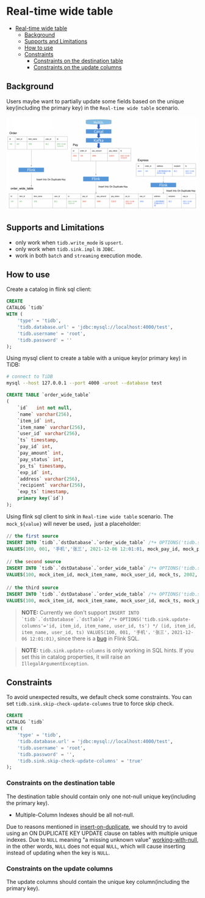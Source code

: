# Real-time wide table

* [Real-time wide table](#real-time-wide-table)
    * [Background](#background)
    * [Supports and Limitations](#supports-and-limitations)
    * [How to use](#how-to-use)
    * [Constraints](#constraints)
        * [Constraints on the destination table](#constraints-on-the-destination-table)
        * [Constraints on the update columns](#constraints-on-the-update-columns)

## Background

Users maybe want to partially update some fields based on the unique key(including the primary key) in the `Real-time wide table` scenario.

![image alt text](design/imgs/real-time-wide-table/Materialized-View.png)

## Supports and Limitations

- only work when `tidb.write_mode` is `upsert`.
- only work when `tidb.sink.impl` is `JDBC`.
- work in both `batch` and `streaming` execution mode.

## How to use

Create a catalog in flink sql client:

```sql
CREATE
CATALOG `tidb`
WITH (
    'type' = 'tidb',
    'tidb.database.url' = 'jdbc:mysql://localhost:4000/test',
    'tidb.username' = 'root',
    'tidb.password' = ''
);
```

Using mysql client to create a table with a unique key(or primary key) in TiDB:

```bash
# connect to TiDB
mysql --host 127.0.0.1 --port 4000 -uroot --database test
```

```sql
CREATE TABLE `order_wide_table`
(
    `id`   int not null,
    `name` varchar(256),
    `item_id` int, 
    `item_name` varchar(256), 
    `user_id` varchar(256), 
    `ts` timestamp,
    `pay_id` int, 
    `pay_amount` int, 
    `pay_status` int, 
    `ps_ts` timestamp,
    `exp_id` int, 
    `address` varchar(256), 
    `recipient` varchar(256), 
    `exp_ts` timestamp, 
    primary key(`id`)
);
```

Using flink sql client to sink in `Real-time wide table` scenario. The `mock_${value}` will never be used，just a placeholder:

```sql
// the first source
INSERT INTO `tidb`.`dstDatabase`.`order_wide_table` /*+ OPTIONS('tidb.sink.update-columns'='id, item_id, item_name, user_id, ts') */
VALUES(100, 001, '手机','张三', 2021-12-06 12:01:01, mock_pay_id, mock_pay_amount, mock_pay_status, mock_ps_ts, mock_exp_id, mock_address, mock_recipient, mock_exp_ts)

// the second source
INSERT INTO `tidb`.`dstDatabase`.`order_wide_table` /*+ OPTIONS('tidb.sink.update-columns'='id, pay_id, pay_amount, pay_status, ps_ts') */
VALUES(100, mock_item_id, mock_item_name, mock_user_id, mock_ts, 2002, 399, '已支付', 2021-12-06 12:02:01, mock_exp_id, mock_address, mock_recipient, mock_exp_ts)

// the third source
INSERT INTO `tidb`.`dstDatabase`.`order_wide_table` /*+ OPTIONS('tidb.sink.update-columns'='id, exp_id, address, recipient, exp_ts') */
VALUES(100, mock_item_id, mock_item_name, mock_user_id, mock_ts, mock_pay_id, mock_pay_amount, mock_pay_status, mock_ps_ts, 3002, '上海市黄浦区外滩SOHO C座', '张三', 2021-12-06 15:01:01)
```

> **NOTE:**
> Currently we don't support ```INSERT INTO `tidb`.`dstDatabase`.`dstTable` /*+ OPTIONS('tidb.sink.update-columns'='id, item_id, item_name, user_id, ts') */ (id, item_id, item_name, user_id, ts)
VALUES(100, 001, '手机'，'张三'，2021-12-06 12:01:01)```, since there is a [bug](https://issues.apache.org/jira/browse/FLINK-27683) in Flink SQL.

> **NOTE:**
> `tidb.sink.update-columns` is only working in SQL hints. If you set this in catalog properties, it will raise an `IllegalArgumentException`.

## Constraints

To avoid unexpected results, we default check some constraints. You can set `tidb.sink.skip-check-update-columns` true to force skip check.

```sql
CREATE
CATALOG `tidb`
WITH (
    'type' = 'tidb',
    'tidb.database.url' = 'jdbc:mysql://localhost:4000/test',
    'tidb.username' = 'root',
    'tidb.password' = '',
    'tidb.sink.skip-check-update-columns' = 'true'
);
```

### Constraints on the destination table

The destination table should contain only one not-null unique key(including the primary key).
- Multiple-Column Indexes should be all not-null.

Due to reasons mentioned in [insert-on-duplicate](https://dev.mysql.com/doc/refman/8.0/en/insert-on-duplicate.html), we should try to avoid using an ON DUPLICATE KEY UPDATE clause on tables with multiple unique indexes.
Due to `NULL` meaning "a missing unknown value" [working-with-null](https://dev.mysql.com/doc/refman/8.0/en/working-with-null.html), in the other words, `NULL`  does not equal `NULL`, which will cause inserting instead of updating when the key is `NULL`.

### Constraints on the update columns

The update columns should contain the unique key column(including the primary key).
